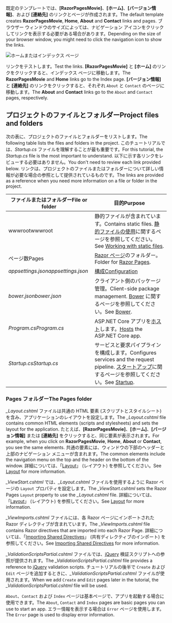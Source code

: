 <span data-ttu-id="92201-101">既定のテンプレートでは、**[RazorPagesMovie]**、**[ホーム]**、**[バージョン情報]**、および **[連絡先]** のリンクとページが作成されます。</span><span class="sxs-lookup"><span data-stu-id="92201-101">The default template creates **RazorPagesMovie**, **Home**, **About** and **Contact** links and pages.</span></span> <span data-ttu-id="92201-102">ブラウザー ウィンドウのサイズによっては、ナビゲーション アイコンをクリックしてリンクを表示する必要がある場合があります。</span><span class="sxs-lookup"><span data-stu-id="92201-102">Depending on the size of your browser window, you might need to click the navigation icon to show the links.</span></span>

![ホームまたはインデックス ページ](../../tutorials/razor-pages/razor-pages-start/_static/home2.png)

<span data-ttu-id="92201-104">リンクをテストします。</span><span class="sxs-lookup"><span data-stu-id="92201-104">Test the links.</span></span> <span data-ttu-id="92201-105">**[RazorPagesMovie]** と **[ホーム]** のリンクをクリックすると、インデックス ページに移動します。</span><span class="sxs-lookup"><span data-stu-id="92201-105">The **RazorPagesMovie** and **Home** links go to the Index page.</span></span> <span data-ttu-id="92201-106">**[バージョン情報]** と **[連絡先]** のリンクをクリックすると、それぞれ `About` と `Contact` のページに移動します。</span><span class="sxs-lookup"><span data-stu-id="92201-106">The **About** and **Contact** links go to the `About` and `Contact` pages, respectively.</span></span>

## <a name="project-files-and-folders"></a><span data-ttu-id="92201-107">プロジェクトのファイルとフォルダー</span><span class="sxs-lookup"><span data-stu-id="92201-107">Project files and folders</span></span>

<span data-ttu-id="92201-108">次の表に、プロジェクトのファイルとフォルダーをリストします。</span><span class="sxs-lookup"><span data-stu-id="92201-108">The following table lists the files and folders in the project.</span></span> <span data-ttu-id="92201-109">このチュートリアルでは、*Startup.cs* ファイルを理解することが最も重要です。</span><span class="sxs-lookup"><span data-stu-id="92201-109">For this tutorial, the *Startup.cs* file is the most important to understand.</span></span> <span data-ttu-id="92201-110">以下に示す各リンクをレビューする必要はありません。</span><span class="sxs-lookup"><span data-stu-id="92201-110">You don't need to review each link provided below.</span></span> <span data-ttu-id="92201-111">リンクは、プロジェクトのファイルまたはフォルダーについて詳しい情報が必要な場合の参照として提供されているものです。</span><span class="sxs-lookup"><span data-stu-id="92201-111">The links are provided as a reference when you need more information on a file or folder in the project.</span></span>

| <span data-ttu-id="92201-112">ファイルまたはフォルダー</span><span class="sxs-lookup"><span data-stu-id="92201-112">File or folder</span></span>              | <span data-ttu-id="92201-113">目的</span><span class="sxs-lookup"><span data-stu-id="92201-113">Purpose</span></span> |
| ----------------- | ------------ | 
| <span data-ttu-id="92201-114">wwwroot</span><span class="sxs-lookup"><span data-stu-id="92201-114">wwwroot</span></span> | <span data-ttu-id="92201-115">静的ファイルが含まれています。</span><span class="sxs-lookup"><span data-stu-id="92201-115">Contains static files.</span></span> <span data-ttu-id="92201-116">[静的ファイルの使用](xref:fundamentals/static-files)に関するページを参照してください。</span><span class="sxs-lookup"><span data-stu-id="92201-116">See [Working with static files](xref:fundamentals/static-files).</span></span> |
| <span data-ttu-id="92201-117">ページ数</span><span class="sxs-lookup"><span data-stu-id="92201-117">Pages</span></span> | <span data-ttu-id="92201-118">[Razor ページ](xref:mvc/razor-pages/index)のフォルダー。</span><span class="sxs-lookup"><span data-stu-id="92201-118">Folder for [Razor Pages](xref:mvc/razor-pages/index).</span></span> | 
| <span data-ttu-id="92201-119">*appsettings.json*</span><span class="sxs-lookup"><span data-stu-id="92201-119">*appsettings.json*</span></span> | [<span data-ttu-id="92201-120">構成</span><span class="sxs-lookup"><span data-stu-id="92201-120">Configuration</span></span>](xref:fundamentals/configuration) |
| <span data-ttu-id="92201-121">*bower.json*</span><span class="sxs-lookup"><span data-stu-id="92201-121">*bower.json*</span></span> | <span data-ttu-id="92201-122">クライアント側のパッケージ管理。</span><span class="sxs-lookup"><span data-stu-id="92201-122">Client-side package management.</span></span> <span data-ttu-id="92201-123">[Bower](xref:client-side/bower) に関するページを参照してください。</span><span class="sxs-lookup"><span data-stu-id="92201-123">See [Bower](xref:client-side/bower).</span></span>|
| <span data-ttu-id="92201-124">*Program.cs*</span><span class="sxs-lookup"><span data-stu-id="92201-124">*Program.cs*</span></span> | <span data-ttu-id="92201-125">ASP.NET Core アプリを[ホスト](xref:fundamentals/hosting)します。</span><span class="sxs-lookup"><span data-stu-id="92201-125">[Hosts](xref:fundamentals/hosting) the ASP.NET Core app.</span></span>|
| <span data-ttu-id="92201-126">*Startup.cs*</span><span class="sxs-lookup"><span data-stu-id="92201-126">*Startup.cs*</span></span> | <span data-ttu-id="92201-127">サービスと要求パイプラインを構成します。</span><span class="sxs-lookup"><span data-stu-id="92201-127">Configures services and the request pipeline.</span></span> <span data-ttu-id="92201-128">[スタートアップ](xref:fundamentals/startup)に関するページを参照してください。</span><span class="sxs-lookup"><span data-stu-id="92201-128">See [Startup](xref:fundamentals/startup).</span></span>|

### <a name="the-pages-folder"></a><span data-ttu-id="92201-129">Pages フォルダー</span><span class="sxs-lookup"><span data-stu-id="92201-129">The Pages folder</span></span>

<span data-ttu-id="92201-130">*_Layout.cshtml* ファイルは共通の HTML 要素 (スクリプトとスタイルシート) を含み、アプリケーションのレイアウトを設定します。</span><span class="sxs-lookup"><span data-stu-id="92201-130">The *_Layout.cshtml* file contains common HTML elements (scripts and stylesheets) and sets the layout for the application.</span></span> <span data-ttu-id="92201-131">たとえば、**[RazorPagesMovie]**、**[ホーム]**、**[バージョン情報]** または **[連絡先]** をクリックすると、同じ要素が表示されます。</span><span class="sxs-lookup"><span data-stu-id="92201-131">For example, when you click on **RazorPagesMovie**, **Home**, **About** or **Contact**, you see the same elements.</span></span> <span data-ttu-id="92201-132">共通の要素には、ウィンドウの下部のヘッダーと上部のナビゲーション メニューが含まれます。</span><span class="sxs-lookup"><span data-stu-id="92201-132">The common elements include the navigation menu on the top and the header on the bottom of the window.</span></span> <span data-ttu-id="92201-133">詳細については、「[Layout](xref:mvc/views/layout)」 (レイアウト) を参照してください。</span><span class="sxs-lookup"><span data-stu-id="92201-133">See [Layout](xref:mvc/views/layout) for more information.</span></span>

<span data-ttu-id="92201-134">*_ViewStart.cshtml* では、*_Layout.cshtml* ファイルを使用するように Razor ページの `Layout` プロパティを設定します。</span><span class="sxs-lookup"><span data-stu-id="92201-134">The *_ViewStart.cshtml* sets the Razor Pages `Layout` property to use the *_Layout.cshtml* file.</span></span> <span data-ttu-id="92201-135">詳細については、「[Layout](xref:mvc/views/layout)」 (レイアウト) を参照してください。</span><span class="sxs-lookup"><span data-stu-id="92201-135">See [Layout](xref:mvc/views/layout) for more information.</span></span>

<span data-ttu-id="92201-136">*_ViewImports.cshtml* ファイルには、各 Razor ページにインポートされた Razor ディレクティブが含まれています。</span><span class="sxs-lookup"><span data-stu-id="92201-136">The *_ViewImports.cshtml* file contains Razor directives that are imported into each Razor Page.</span></span> <span data-ttu-id="92201-137">詳細については、「[Importing Shared Directives](xref:mvc/views/layout#importing-shared-directives)」 (共有ディレクティブのインポート) を参照してください。</span><span class="sxs-lookup"><span data-stu-id="92201-137">See [Importing Shared Directives](xref:mvc/views/layout#importing-shared-directives) for more information.</span></span>

<span data-ttu-id="92201-138">*_ValidationScriptsPartial.cshtml* ファイルでは、[jQuery](https://jquery.com/) 検証スクリプトへの参照が提供されます。</span><span class="sxs-lookup"><span data-stu-id="92201-138">The *_ValidationScriptsPartial.cshtml* file provides a reference to [jQuery](https://jquery.com/) validation scripts.</span></span> <span data-ttu-id="92201-139">チュートリアルの後半で `Create` および `Edit` ページを追加するときに、*_ValidationScriptsPartial.cshtml* ファイルが使用されます。</span><span class="sxs-lookup"><span data-stu-id="92201-139">When we add `Create` and `Edit` pages later in the tutorial, the *_ValidationScriptsPartial.cshtml* file will be used.</span></span>

<span data-ttu-id="92201-140">`About`、`Contact` および `Index` ページは基本ページで、アプリを起動する場合に使用できます。</span><span class="sxs-lookup"><span data-stu-id="92201-140">The `About`, `Contact` and `Index` pages are basic pages you can use to start an app.</span></span> <span data-ttu-id="92201-141">エラー情報を表示する場合は `Error` ページを使用します。</span><span class="sxs-lookup"><span data-stu-id="92201-141">The `Error` page is used to display error information.</span></span>